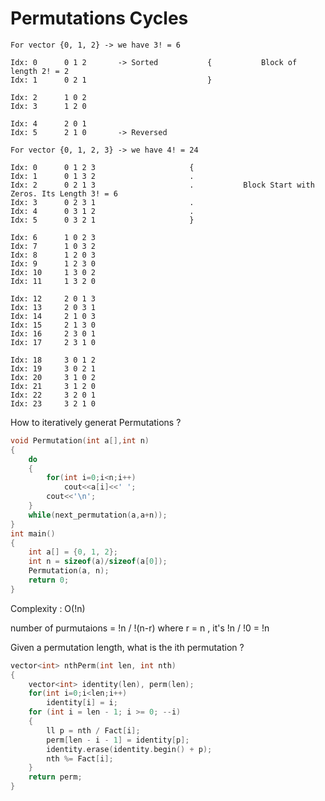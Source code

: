 # Permutations Cycles

```
For vector {0, 1, 2} -> we have 3! = 6

Idx: 0		0 1 2		-> Sorted	     	{			Block of length 2! = 2
Idx: 1		0 2 1					    	}

Idx: 2		1 0 2
Idx: 3		1 2 0

Idx: 4		2 0 1
Idx: 5		2 1 0		-> Reversed

For vector {0, 1, 2, 3} -> we have 4! = 24

Idx: 0		0 1 2 3 					{
Idx: 1		0 1 3 2 					.
Idx: 2		0 2 1 3 					.			Block Start with Zeros. Its Length 3! = 6
Idx: 3		0 2 3 1 					.
Idx: 4		0 3 1 2 					.
Idx: 5		0 3 2 1 					}

Idx: 6		1 0 2 3
Idx: 7		1 0 3 2
Idx: 8		1 2 0 3
Idx: 9		1 2 3 0
Idx: 10		1 3 0 2
Idx: 11		1 3 2 0

Idx: 12		2 0 1 3
Idx: 13		2 0 3 1
Idx: 14		2 1 0 3
Idx: 15		2 1 3 0
Idx: 16		2 3 0 1
Idx: 17		2 3 1 0

Idx: 18		3 0 1 2
Idx: 19		3 0 2 1
Idx: 20		3 1 0 2
Idx: 21		3 1 2 0
Idx: 22		3 2 0 1
Idx: 23		3 2 1 0
```
How to iteratively generat Permutations ?

```cpp
void Permutation(int a[],int n)
{
    do
    {
        for(int i=0;i<n;i++)
            cout<<a[i]<<' ';
        cout<<'\n';
    }
    while(next_permutation(a,a+n));
}
int main() 
{ 
    int a[] = {0, 1, 2}; 
    int n = sizeof(a)/sizeof(a[0]); 
    Permutation(a, n); 
    return 0; 
} 
```
Complexity : O(!n)

number of purmutaions = !n / !(n-r) where r = n , it's !n / !0 = !n

Given a permutation length, what is the ith permutation ?

```cpp
vector<int> nthPerm(int len, int nth) 
{
	vector<int> identity(len), perm(len);
	for(int i=0;i<len;i++)
        identity[i] = i;
	for (int i = len - 1; i >= 0; --i)
    {
		ll p = nth / Fact[i];
		perm[len - i - 1] = identity[p];
		identity.erase(identity.begin() + p);
		nth %= Fact[i];
	}
	return perm;
}
```
